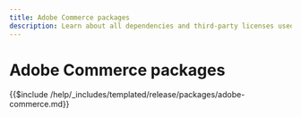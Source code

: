 ```yaml
---
title: Adobe Commerce packages
description: Learn about all dependencies and third-party licenses used in Adobe Commerce.
---
```


# Adobe Commerce packages

{{$include /help/_includes/templated/release/packages/adobe-commerce.md}}
